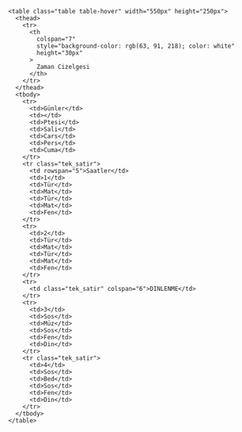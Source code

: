 <!DOCTYPE html>
<html lang="en">
  <head>
    <meta charset="UTF-8" />
    <meta http-equiv="X-UA-Compatible" content="IE=edge" />
    <meta name="viewport" content="width=device-width, initial-scale=1.0" />
    
  </head>
     <body >
  
    
    <table class="table table-hover" width="550px" height="250px">
      <thead>
        <tr>
          <th
            colspan="7"
            style="background-color: rgb(63, 91, 218); color: white"
            height="30px"
          >
            Zaman Cizelgesi
          </th>
        </tr>
      </thead>
      <tbody>
        <tr>
          <td>Günler</td>
          <td></td>
          <td>Ptesi</td>
          <td>Sali</td>
          <td>Cars</td>
          <td>Pers</td>
          <td>Cuma</td>
        </tr>
        <tr class="tek_satir">
          <td rowspan="5">Saatler</td>
          <td>1</td>
          <td>Tür</td>
          <td>Mat</td>
          <td>Tür</td>
          <td>Mat</td>
          <td>Fen</td>
        </tr>
        <tr>
          <td>2</td>
          <td>Tür</td>
          <td>Mat</td>
          <td>Tür</td>
          <td>Mat</td>
          <td>Fen</td>
        </tr>
        <tr>
          <td class="tek_satir" colspan="6">DINLENME</td>
        </tr>
        <tr>
          <td>3</td>
          <td>Sos</td>
          <td>Müz</td>
          <td>Sos</td>
          <td>Fen</td>
          <td>Din</td>
        </tr>
        <tr class="tek_satir">
          <td>4</td>
          <td>Sos</td>
          <td>Bed</td>
          <td>Sos</td>
          <td>Fen</td>
          <td>Din</td>
        </tr>
      </tbody>
    </table>
  </body>
</html>
